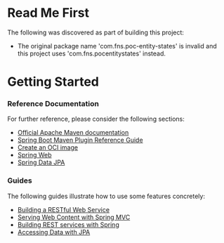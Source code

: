 # Read Me First
The following was discovered as part of building this project:

* The original package name 'com.fns.poc-entity-states' is invalid and this project uses 'com.fns.pocentitystates' instead.

# Getting Started

### Reference Documentation
For further reference, please consider the following sections:

* [Official Apache Maven documentation](https://maven.apache.org/guides/index.html)
* [Spring Boot Maven Plugin Reference Guide](https://docs.spring.io/spring-boot/docs/2.3.1.RELEASE/maven-plugin/reference/html/)
* [Create an OCI image](https://docs.spring.io/spring-boot/docs/2.3.1.RELEASE/maven-plugin/reference/html/#build-image)
* [Spring Web](https://docs.spring.io/spring-boot/docs/2.3.1.RELEASE/reference/htmlsingle/#boot-features-developing-web-applications)
* [Spring Data JPA](https://docs.spring.io/spring-boot/docs/2.3.1.RELEASE/reference/htmlsingle/#boot-features-jpa-and-spring-data)

### Guides
The following guides illustrate how to use some features concretely:

* [Building a RESTful Web Service](https://spring.io/guides/gs/rest-service/)
* [Serving Web Content with Spring MVC](https://spring.io/guides/gs/serving-web-content/)
* [Building REST services with Spring](https://spring.io/guides/tutorials/bookmarks/)
* [Accessing Data with JPA](https://spring.io/guides/gs/accessing-data-jpa/)

